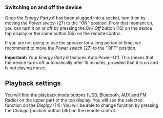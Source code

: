 ### Switching on and off the device

Once the *Energy Party 6* has been plugged into a socket, turn it on by moving the *Power switch* (27) to the "ON" position. From that moment on, you can turn it on or off by pressing the *On/ Off* button (16) on the device top display or the same button (35) on the remote control.

If you are not going to use the speaker for a long period of time, we recommend to move the *Power switch* (27) to the "OFF" position. 

**Important:** Your *Energy Party 6* features Auto Power-Off. This means that the device turns off automatically after 15 minutes, provided that it is on and is not playing music.

## Playback settings

You will find the playback mode buttons (USB, Bluetooth, AUX and FM Radio) on the upper part of the top display. You will see the selected function on the *Display* (14). You will be able to change function by pressing the *Change function* button (36) on the remote control. 

